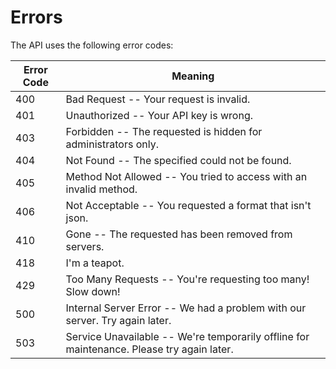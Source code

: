 # Errors

The API uses the following error codes:


Error Code | Meaning
---------- | -------
400 | Bad Request -- Your request is invalid.
401 | Unauthorized -- Your API key is wrong.
403 | Forbidden -- The requested is hidden for administrators only.
404 | Not Found -- The specified could not be found.
405 | Method Not Allowed -- You tried to access with an invalid method.
406 | Not Acceptable -- You requested a format that isn't json.
410 | Gone -- The requested has been removed from servers.
418 | I'm a teapot.
429 | Too Many Requests -- You're requesting too many! Slow down!
500 | Internal Server Error -- We had a problem with our server. Try again later.
503 | Service Unavailable -- We're temporarily offline for maintenance. Please try again later.
